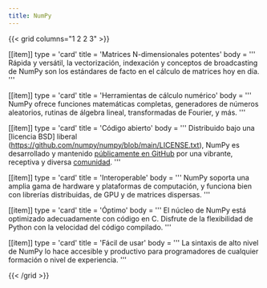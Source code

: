 ```yaml
---
title: NumPy
---
```


{{< grid columns="1 2 2 3" >}}

[[item]]
type = 'card'
title = 'Matrices N-dimensionales potentes'
body = '''
Rápida y versátil, la vectorización, indexación y conceptos de broadcasting de NumPy son los estándares de facto en el cálculo de matrices hoy en día.
'''

[[item]]
type = 'card'
title = 'Herramientas de cálculo numérico'
body = '''
NumPy ofrece funciones matemáticas completas, generadores de números aleatorios, rutinas de álgebra lineal, transformadas de Fourier, y más.
'''

[[item]]
type = 'card'
title = 'Código abierto'
body = '''
Distribuido bajo una [licencia BSD] liberal (https://github.com/numpy/numpy/blob/main/LICENSE.txt), NumPy es desarrollado y mantenido [públicamente en GitHub](https://github.com/numpy/numpy) por una vibrante, receptiva y diversa [comunidad](/comunidad).
'''

[[item]]
type = 'card'
title = 'Interoperable'
body = '''
NumPy soporta una amplia gama de hardware y plataformas de computación, y funciona bien con librerías distribuidas, de GPU y de matrices dispersas.
'''

[[item]]
type = 'card'
title = 'Óptimo'
body = '''
El núcleo de NumPy está optimizado adecuadamente con código en C. Disfrute de la flexibilidad de Python con la velocidad del código compilado.
'''

[[item]]
type = 'card'
title = 'Fácil de usar'
body = '''
La sintaxis de alto nivel de NumPy lo hace accesible y productivo para programadores de cualquier formación o nivel de experiencia.
'''

{{< /grid >}}
